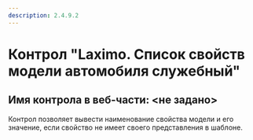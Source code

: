 ```yaml
---
description: 2.4.9.2
---
```


# Контрол "Laximo. Список свойств модели автомобиля служебный"

## Имя контрола в веб-части: &lt;не задано&gt;

Контрол позволяет вывести наименование свойства модели и его значение, если свойство не имеет своего представления в шаблоне.

